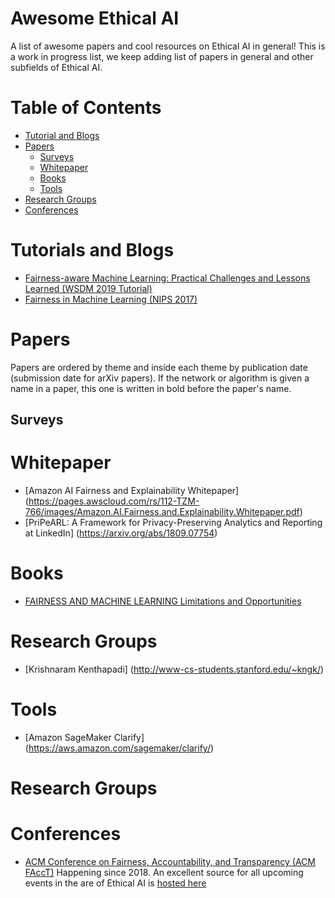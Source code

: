 # Awesome Ethical AI
A list of awesome papers and cool resources on Ethical AI in general! 
This is a work in progress list, we keep adding list of papers in general and other subfields of Ethical AI.

# Table of Contents

* [Tutorial and Blogs](#tutorials-and-blogs)
* [Papers](#papers)
  * [Surveys](#surveys)
  * [Whitepaper](#whitepaper)
  * [Books](#books)
  * [Tools](#tools)
* [Research Groups](#research-groups)
* [Conferences](#conferences)
   

# Tutorials and Blogs 
* [Fairness-aware Machine Learning: Practical Challenges and Lessons Learned (WSDM 2019 Tutorial)](https://www.slideshare.net/KrishnaramKenthapadi/fairnessaware-machine-learning-practical-challenges-and-lessons-learned-wsdm-2019-tutorial)
* [Fairness in Machine Learning (NIPS 2017)](https://mrtz.org/nips17/#/)
# Papers

Papers are ordered by theme and inside each theme by publication date (submission date for arXiv papers). If the network or algorithm is given a name in a paper, this one is written in bold before the paper's name.

## Surveys

# Whitepaper
* [Amazon AI Fairness and Explainability Whitepaper] (https://pages.awscloud.com/rs/112-TZM-766/images/Amazon.AI.Fairness.and.Explainability.Whitepaper.pdf)
* [PriPeARL: A Framework for Privacy-Preserving Analytics and Reporting at LinkedIn] (https://arxiv.org/abs/1809.07754)

# Books

* [FAIRNESS AND MACHINE LEARNING Limitations and Opportunities](https://fairmlbook.org/pdf/fairmlbook.pdf)

# Research Groups
* [Krishnaram Kenthapadi] (http://www-cs-students.stanford.edu/~kngk/)

# Tools
* [Amazon SageMaker Clarify] (https://aws.amazon.com/sagemaker/clarify/)
# Research Groups

# Conferences
* [ACM Conference on Fairness, Accountability, and Transparency (ACM FAccT)](https://facctconference.org/)
  Happening since 2018. An excellent source for all upcoming events in the are of Ethical AI is [hosted here](https://facctconference.org/network/) 
